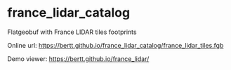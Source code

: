 # france_lidar_catalog

Flatgeobuf with France LIDAR tiles footprints

Online url: https://bertt.github.io/france_lidar_catalog/france_lidar_tiles.fgb

Demo viewer: https://bertt.github.io/france_lidar/
